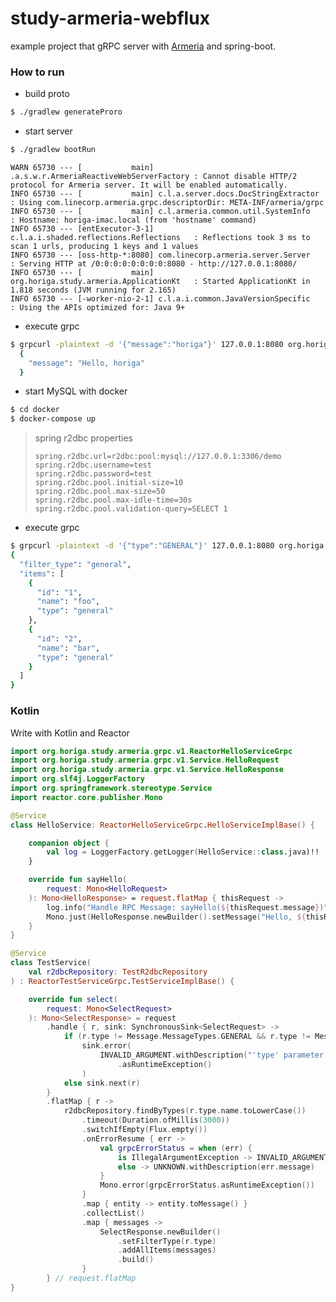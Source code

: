 study-armeria-webflux
=====

example project that gRPC server with [Armeria](https://github.com/line/armeria) and spring-boot.

### How to run
- build proto

```bash
$ ./gradlew generateProro
```

- start server

```bash
$ ./gradlew bootRun
```

```
WARN 65730 --- [           main] .a.s.w.r.ArmeriaReactiveWebServerFactory : Cannot disable HTTP/2 protocol for Armeria server. It will be enabled automatically.
INFO 65730 --- [           main] c.l.a.server.docs.DocStringExtractor     : Using com.linecorp.armeria.grpc.descriptorDir: META-INF/armeria/grpc
INFO 65730 --- [           main] c.l.armeria.common.util.SystemInfo       : Hostname: horiga-imac.local (from 'hostname' command)
INFO 65730 --- [entExecutor-3-1] c.l.a.i.shaded.reflections.Reflections   : Reflections took 3 ms to scan 1 urls, producing 1 keys and 1 values
INFO 65730 --- [oss-http-*:8080] com.linecorp.armeria.server.Server       : Serving HTTP at /0:0:0:0:0:0:0:0:8080 - http://127.0.0.1:8080/
INFO 65730 --- [           main] org.horiga.study.armeria.ApplicationKt   : Started ApplicationKt in 1.818 seconds (JVM running for 2.165)
INFO 65730 --- [-worker-nio-2-1] c.l.a.i.common.JavaVersionSpecific       : Using the APIs optimized for: Java 9+

```

- execute grpc

```bash
$ grpcurl -plaintext -d '{"message":"horiga"}' 127.0.0.1:8080 org.horiga.study.armeria.grpc.v1.HelloService/SayHello
  {
    "message": "Hello, horiga"
  }
```

- start MySQL with docker

```bash
$ cd docker
$ docker-compose up
```

> spring r2dbc properties
> ```$xslt
> spring.r2dbc.url=r2dbc:pool:mysql://127.0.0.1:3306/demo
> spring.r2dbc.username=test
> spring.r2dbc.password=test
> spring.r2dbc.pool.initial-size=10
> spring.r2dbc.pool.max-size=50
> spring.r2dbc.pool.max-idle-time=30s
> spring.r2dbc.pool.validation-query=SELECT 1
> ``` 

- execute grpc

```bash
$ grpcurl -plaintext -d '{"type":"GENERAL"}' 127.0.0.1:8080 org.horiga.study.armeria.grpc.v1.TestService/Select
{
  "filter_type": "general",
  "items": [
    {
      "id": "1",
      "name": "foo",
      "type": "general"
    },
    {
      "id": "2",
      "name": "bar",
      "type": "general"
    }
  ]
}
```

### Kotlin

Write with Kotlin and Reactor

```Kotlin
import org.horiga.study.armeria.grpc.v1.ReactorHelloServiceGrpc
import org.horiga.study.armeria.grpc.v1.Service.HelloRequest
import org.horiga.study.armeria.grpc.v1.Service.HelloResponse
import org.slf4j.LoggerFactory
import org.springframework.stereotype.Service
import reactor.core.publisher.Mono

@Service
class HelloService: ReactorHelloServiceGrpc.HelloServiceImplBase() {

    companion object {
        val log = LoggerFactory.getLogger(HelloService::class.java)!!
    }

    override fun sayHello(
        request: Mono<HelloRequest>
    ): Mono<HelloResponse> = request.flatMap { thisRequest ->
        log.info("Handle RPC Message: sayHello(${thisRequest.message})")
        Mono.just(HelloResponse.newBuilder().setMessage("Hello, ${thisRequest.message}").build())
    }
}
```

```Kotlin
@Service
class TestService(
    val r2dbcRepository: TestR2dbcRepository
) : ReactorTestServiceGrpc.TestServiceImplBase() {

    override fun select(
        request: Mono<SelectRequest>
    ): Mono<SelectResponse> = request
        .handle { r, sink: SynchronousSink<SelectRequest> ->
            if (r.type != Message.MessageTypes.GENERAL && r.type != Message.MessageTypes.NORMAL)
                sink.error(
                    INVALID_ARGUMENT.withDescription("'type' parameter ignored")
                        .asRuntimeException()
                )
            else sink.next(r)
        }
        .flatMap { r ->
            r2dbcRepository.findByTypes(r.type.name.toLowerCase())
                .timeout(Duration.ofMillis(3000))
                .switchIfEmpty(Flux.empty())
                .onErrorResume { err ->
                    val grpcErrorStatus = when (err) {
                        is IllegalArgumentException -> INVALID_ARGUMENT.withDescription("<test>")
                        else -> UNKNOWN.withDescription(err.message)
                    }
                    Mono.error(grpcErrorStatus.asRuntimeException())
                }
                .map { entity -> entity.toMessage() }
                .collectList()
                .map { messages ->
                    SelectResponse.newBuilder()
                        .setFilterType(r.type)
                        .addAllItems(messages)
                        .build()
                }
        } // request.flatMap
}
```
